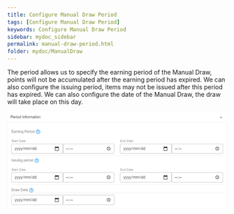 ```yaml
---
title: Configure Manual Draw Period
tags: [Configure Manual Draw Period]
keywords: Configure Manual Draw Period
sidebar: mydoc_sidebar
permalink: manual-draw-period.html
folder: mydoc/ManualDraw
---
```


The period allows us to specify the earning period of the Manual Draw, points will not be accumulated after the earning period has expired. We can also configure the issuing period, items may not be issued after this period has expired. We can also configure the date of the Manual Draw, the draw will take place on this day.  


<img src="\img\Promotions\ManualDrawPeriod.png" alt="">